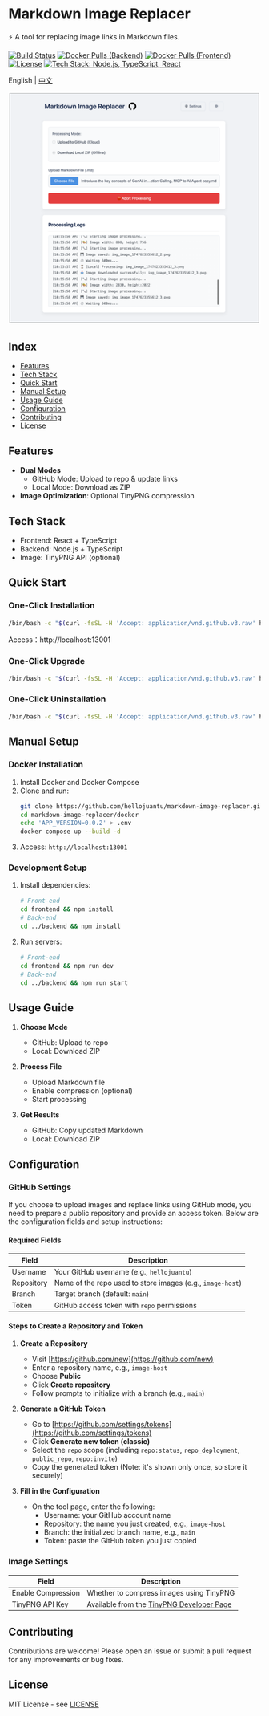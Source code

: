 # Markdown Image Replacer

⚡ A tool for replacing image links in Markdown files.

[![Build Status](https://github.com/hellojuantu/markdown-image-replacer/actions/workflows/ci-build-before-merge.yml/badge.svg)](https://github.com/hellojuantu/markdown-image-replacer/actions)
[![Docker Pulls (Backend)](https://img.shields.io/docker/pulls/barrylogen/markdown-image-replacer-backend)](https://hub.docker.com/r/barrylogen/markdown-image-replacer-backend)
[![Docker Pulls (Frontend)](https://img.shields.io/docker/pulls/barrylogen/markdown-image-replacer-frontend)](https://hub.docker.com/r/barrylogen/markdown-image-replacer-frontend)
[![License](https://img.shields.io/github/license/hellojuantu/markdown-image-replacer)](LICENSE)
[![Tech Stack: Node.js, TypeScript, React](https://img.shields.io/badge/Tech%20Stack-Node.js%2C%20TypeScript%2C%20React-blue)](#tech-stack)

English | [中文](README.zh-CN.md)

![screenshot](demo/demo.png)

## Index

- [Features](#features)
- [Tech Stack](#tech-stack)
- [Quick Start](#quick-start)
- [Manual Setup](#manual-setup)
- [Usage Guide](#usage-guide)
- [Configuration](#configuration)
- [Contributing](#contributing)
- [License](#license)

## Features

- **Dual Modes**
  - GitHub Mode: Upload to repo & update links
  - Local Mode: Download as ZIP
- **Image Optimization**: Optional TinyPNG compression

## Tech Stack

- Frontend: React + TypeScript
- Backend: Node.js + TypeScript
- Image: TinyPNG API (optional)

## Quick Start

### One-Click Installation

```bash
/bin/bash -c "$(curl -fsSL -H 'Accept: application/vnd.github.v3.raw' https://api.github.com/repos/hellojuantu/markdown-image-replacer/contents/docker/install_run.sh)"
```

Access：http://localhost:13001


### One-Click Upgrade

```bash
/bin/bash -c "$(curl -fsSL -H 'Accept: application/vnd.github.v3.raw' https://api.github.com/repos/hellojuantu/markdown-image-replacer/contents/docker/upgrade.sh)"
```

### One-Click Uninstallation

```bash
/bin/bash -c "$(curl -fsSL -H 'Accept: application/vnd.github.v3.raw' https://api.github.com/repos/hellojuantu/markdown-image-replacer/contents/docker/uninstall.sh)"
```

## Manual Setup

### Docker Installation

1. Install Docker and Docker Compose
2. Clone and run:
   ```bash
   git clone https://github.com/hellojuantu/markdown-image-replacer.git
   cd markdown-image-replacer/docker
   echo 'APP_VERSION=0.0.2' > .env
   docker compose up --build -d
   ```
3. Access: `http://localhost:13001`

### Development Setup

1. Install dependencies:
   ```bash
   # Front-end
   cd frontend && npm install
   # Back-end
   cd ../backend && npm install
   ```
2. Run servers:
   ```bash
   # Front-end
   cd frontend && npm run dev
   # Back-end
   cd ../backend && npm run start
   ```

## Usage Guide

1. **Choose Mode**
   - GitHub: Upload to repo
   - Local: Download ZIP

2. **Process File**
   - Upload Markdown file
   - Enable compression (optional)
   - Start processing

3. **Get Results**
   - GitHub: Copy updated Markdown
   - Local: Download ZIP

## Configuration

### GitHub Settings

If you choose to upload images and replace links using GitHub mode, you need to prepare a public repository and provide an access token. Below are the configuration fields and setup instructions:

#### Required Fields

| Field      | Description                                                   |
|------------|---------------------------------------------------------------|
| Username   | Your GitHub username (e.g., `hellojuantu`)                    |
| Repository | Name of the repo used to store images (e.g., `image-host`)    |
| Branch     | Target branch (default: `main`)                               |
| Token      | GitHub access token with `repo` permissions                   |

#### Steps to Create a Repository and Token

1. **Create a Repository**
    - Visit [https://github.com/new](https://github.com/new)
    - Enter a repository name, e.g., `image-host`
    - Choose **Public**
    - Click **Create repository**
    - Follow prompts to initialize with a branch (e.g., `main`)

2. **Generate a GitHub Token**
    - Go to [https://github.com/settings/tokens](https://github.com/settings/tokens)
    - Click **Generate new token (classic)**
    - Select the `repo` scope (including `repo:status`, `repo_deployment`, `public_repo`, `repo:invite`)
    - Copy the generated token (Note: it's shown only once, so store it securely)

3. **Fill in the Configuration**
    - On the tool page, enter the following:
        - Username: your GitHub account name
        - Repository: the name you just created, e.g., `image-host`
        - Branch: the initialized branch name, e.g., `main`
        - Token: paste the GitHub token you just copied

### Image Settings

| Field             | Description                                                                 |
|-------------------|-----------------------------------------------------------------------------|
| Enable Compression | Whether to compress images using TinyPNG                                   |
| TinyPNG API Key    | Available from the [TinyPNG Developer Page](https://tinypng.com/developers) |

## Contributing

Contributions are welcome! Please open an issue or submit a pull request for any improvements or bug fixes.

## License

MIT License - see [LICENSE](LICENSE)
